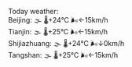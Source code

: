 Today weather:  
Beijing: 🌫  🌡️+24°C 🌬️←15km/h  
Tianjin: 🌫  🌡️+25°C 🌬️←15km/h  
Shijiazhuang: 🌫  🌡️+24°C 🌬️↓0km/h  
Tangshan: 🌫  🌡️+25°C 🌬️←15km/h  
